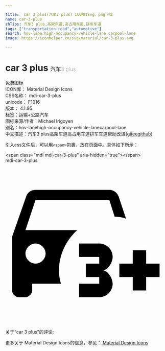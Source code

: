 ```yaml
---

title:  car 3 plus(汽车3 plus) ICON转svg、png下载
name: car-3-plus
zhTips: 汽车3 plus,高架车道,高占用车道,拼车车道
tags: ["transportation-road","automotive"]
search: hov-lane,high-occupancy-vehicle-lane,carpool-lane
image: https://iconhelper.cn/svg/material/car-3-plus.svg

---
```


# car 3 plus  <small style="font-size: 60%;font-weight: 100">汽车3 plus</small>


<div class="detail-page">
<p>
<span><span class="badge-success badge">免费图标</span> </span>
<br/>
<span>
ICON库：
<span class="badge-secondary badge">Material Design Icons</span> 
</span>
<br/>
<span>
CSS名称：
<span class="badge-secondary badge">mdi-car-3-plus</span> 
</span>
<br/>
<span>
unicode：
<span class="badge-secondary badge">F1016</span> 
<copy-btn content='F1016' btn-title=""></copy-btn>
<copy-btn :content='String.fromCodePoint(parseInt("F1016", 16))' btn-title="复制U"></copy-btn>
</span>
<br/>
<span>
版本：
<span class="badge-secondary badge">4.1.95</span> 
</span><br/><span>标签：<span class="badge-light badge"><router-link to="/tags/transportation-road.html">运输+公路</router-link></span><span class="badge-light badge"><router-link to="/tags/automotive.html">汽车</router-link></span></span>
<br/>
<span>图标来源/作者：<span class="badge-light badge">Michael Irigoyen</span></span> 
<br/>
<span>别名：<span class="badge-light badge">hov-lane</span><span class="badge-light badge">high-occupancy-vehicle-lane</span><span class="badge-light badge">carpool-lane</span></span><br/><span class="zh-detail">中文描述：<span class="badge-primary badge">汽车3 plus</span><span class="badge-primary badge">高架车道</span><span class="badge-primary badge">高占用车道</span><span class="badge-primary badge">拼车车道</span><span class="help-link"><span>帮助改进</span>(<a href="https://gitee.com/liuwave/icon-helper/edit/master/json/material/car-3-plus.json" target="_blank" rel="noopener noreferrer">gitee</a><a href="https://github.com/liuwave/icon-helper/edit/master/json/material/car-3-plus.json" target="_blank" rel="noopener noreferrer">github</a></span>)</span><br/>
</p>
</div>
<div class="alert alert-dark">
  <i class="mdi mdi-car-3-plus mdi-48px"></i>
  <i class="mdi mdi-car-3-plus mdi-36px"></i>
  <i class="mdi mdi-car-3-plus mdi-24px"></i>
  <i class="mdi mdi-car-3-plus mdi-18px"></i>
</div>
<div>
  <p>引入css文件后，可以用<code>&lt;span&gt;</code>包裹，放在页面中。具体如下所示：    
  </p>
  <div class="alert alert-primary" style="font-size: 14px">
    &lt;span class="mdi mdi-car-3-plus" aria-hidden="true"&gt;&lt;/span&gt;
    <copy-btn content='<span class="mdi mdi-car-3-plus" aria-hidden="true"></span>'></copy-btn>
  </div>
  <div class="alert alert-secondary">
    <i class="mdi mdi-car-3-plus"
    style="font-size: 24px"
    aria-hidden="true"></i> mdi-car-3-plus
    <copy-btn content="mdi-car-3-plus" btn-title="复制图标名称"></copy-btn>
  </div>
</div>
<div id="svg" class="svg-wrap">
<svg xmlns="http://www.w3.org/2000/svg" viewBox="0 0 24 24"><path d="M16.9 5C16.7 4.4 16.1 4 15.5 4H4.5C3.8 4 3.3 4.4 3.1 5L1 11V19C1 19.5 1.5 20 2 20H3C3.5 20 4 19.5 4 19V18H8.3C8.1 17.4 8 16.7 8 16C8 13.6 9.1 11.5 10.7 10H3L4.5 5.5H15.5L16.3 8C16.9 8 17.5 8.1 18 8.3L16.9 5M4.5 12C5.3 12 6 12.7 6 13.5S5.3 15 4.5 15 3 14.3 3 13.5 3.7 12 4.5 12M23 17H21V19H19V17H17V15H19V13H21V15H23V17M14.5 16C15.3 16 16 14.8 16 14C16 12.9 15.1 12 14 12H11V14H14V15H12V17H14V18H11V20H14C15.1 20 16 19.1 16 18C16 17.2 15.3 16 14.5 16Z" /></svg>
</div>
<detail full-name='mdi-car-3-plus'></detail>
<div>
<p>关于“car 3 plus”的评论:</p>
</div>
<Vssue title="关于“car 3 plus”的评论" ></Vssue>    
<div><p>更多关于 Material Design Icons的信息，参见：<a target="_blank" href="https://iconhelper.cn/material.html"> Material Design Icons</a>
</p></div>
